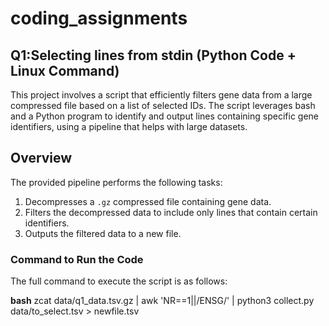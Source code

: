 # coding_assignments

## Q1:Selecting lines from stdin (Python Code + Linux Command)

This project involves a script that efficiently filters gene data from a large compressed file based on a list of selected IDs. The script leverages bash and a Python program to identify and output lines containing specific gene identifiers, using a pipeline that helps with large datasets.

## Overview

The provided pipeline performs the following tasks:
1. Decompresses a `.gz` compressed file containing gene data.
2. Filters the decompressed data to include only lines that contain certain identifiers.
3. Outputs the filtered data to a new file.

### Command to Run the Code

The full command to execute the script is as follows:

**bash**
zcat data/q1_data.tsv.gz | awk 'NR==1||/ENSG/' | python3 collect.py data/to_select.tsv > newfile.tsv
